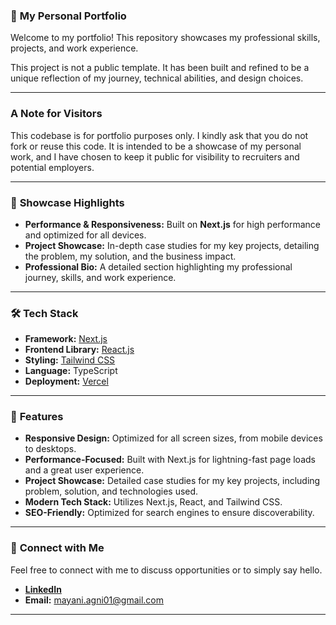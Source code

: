 
### 🚀 **My Personal Portfolio**

Welcome to my portfolio\! This repository showcases my professional skills, projects, and work experience.

This project is not a public template. It has been built and refined to be a unique reflection of my journey, technical abilities, and design choices.

-----

### **A Note for Visitors**

This codebase is for portfolio purposes only. I kindly ask that you do not fork or reuse this code. It is intended to be a showcase of my personal work, and I have chosen to keep it public for visibility to recruiters and potential employers.

-----

### 🌟 **Showcase Highlights**

  * **Performance & Responsiveness:** Built on **Next.js** for high performance and optimized for all devices.
  * **Project Showcase:** In-depth case studies for my key projects, detailing the problem, my solution, and the business impact.
  * **Professional Bio:** A detailed section highlighting my professional journey, skills, and work experience.

-----

### 🛠️ **Tech Stack**

  * **Framework:** [Next.js](https://nextjs.org/)
  * **Frontend Library:** [React.js](https://reactjs.org/)
  * **Styling:** [Tailwind CSS](https://tailwindcss.com/)
  * **Language:**  TypeScript 
  * **Deployment:** [Vercel](https://vercel.com/)

-----

### 🚀 **Features**

* **Responsive Design:** Optimized for all screen sizes, from mobile devices to desktops.
* **Performance-Focused:** Built with Next.js for lightning-fast page loads and a great user experience.
* **Project Showcase:** Detailed case studies for my key projects, including problem, solution, and technologies used.
* **Modern Tech Stack:** Utilizes Next.js, React, and Tailwind CSS.
* **SEO-Friendly:** Optimized for search engines to ensure discoverability.

-----

### 📧 **Connect with Me**

Feel free to connect with me to discuss opportunities or to simply say hello.

  * **[LinkedIn](https://www.google.com/search?q=https://www.linkedin.com/in/mayani-agnihotri/)**
  * **Email:** [mayani.agni01@gmail.com](mailto:mayani.agni01@gmail.com)

-----
